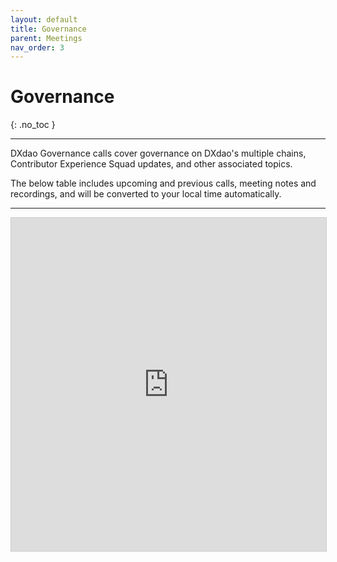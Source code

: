 ```yaml
---
layout: default
title: Governance
parent: Meetings
nav_order: 3
---
```


# Governance
{: .no_toc }

---

DXdao Governance calls cover governance on DXdao's multiple chains, Contributor Experience Squad updates, and other associated topics. 

The below table includes upcoming and previous calls, meeting notes and recordings, and will be converted to your local time automatically.

___

 <iframe class="airtable-embed" src="https://airtable.com/embed/shr0sd26TNSi1nsVP?backgroundColor=teal&viewControls=on" frameborder="0" onmousewheel="" width="100%" height="533" style="background: transparent; border: 1px solid #ccc;"></iframe>
       